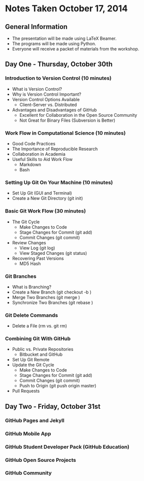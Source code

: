 # Notes Taken October 17, 2014





## General Information

- The presentation will be made using LaTeX Beamer.
- The programs will be made using Python.
- Everyone will receive a packet of materials from the workshop.





## Day One - Thursday, October 30th

### Introduction to Version Control (10 minutes)

- What is Version Control?
- Why is Version Control Important?
- Version Control Options Available
    - Client-Server vs. Distributed
- Advantages and Disadvantages of GitHub
    - Excellent for Collaboration in the Open Source Community
    - Not Great for Binary Files (Subversion is Better)

### Work Flow in Computational Science (10 minutes)

- Good Code Practices
- The Importance of Reproducible Research
- Collaboration in Academia
- Useful Skills to Aid Work Flow
    - Markdown
    - Bash

### Setting Up Git On Your Machine (10 minutes)

- Set Up Git (GUI and Terminal)
- Create a New Git Directory (git init)

### Basic Git Work Flow (30 minutes)

- The Git Cycle
    - Make Changes to Code
    - Stage Changes for Commit (git add)
    - Commit Changes (git commit)
- Review Changes
    - View Log (git log)
    - View Staged Changes (git status)
- Recovering Past Versions
    - MD5 Hash

### Git Branches

- What is Branching?
- Create a New Branch (git checkout -b <name>)
- Merge Two Branches (git merge <name>)
- Synchronize Two Branches (git rebase <name>)

### Git Delete Commands

- Delete a File (rm vs. git rm)


### Combining Git With GitHub

- Public vs. Private Repositories
    - Bitbucket and GitHub
- Set Up Git Remote
- Update the Git Cycle
    - Make Changes to Code
    - Stage Changes for Commit (git add)
    - Commit Changes (git commit)
    - Push to Origin (git push origin master)
- Pull Requests
















## Day Two - Friday, October 31st

### GitHub Pages and Jekyll
### GitHub Mobile App
### GitHub Student Developer Pack (GitHub Education)
### GitHub Open Source Projects
### GitHub Community
